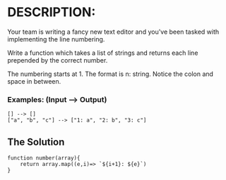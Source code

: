 # DESCRIPTION:
Your team is writing a fancy new text editor and you've been tasked with implementing the line numbering.

Write a function which takes a list of strings and returns each line prepended by the correct number.

The numbering starts at 1. The format is n: string. Notice the colon and space in between.

### Examples: (Input --> Output)
```
[] --> []
["a", "b", "c"] --> ["1: a", "2: b", "3: c"]
```

## The Solution
```
function number(array){
    return array.map((e,i)=> `${i+1}: ${e}`)
}
```
